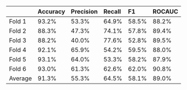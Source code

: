 |         | Accuracy   | Precision   | Recall   | F1    | ROCAUC   |
|:--------|:-----------|:------------|:---------|:------|:---------|
| Fold 1  | 93.2%      | 53.3%       | 64.9%    | 58.5% | 88.2%    |
| Fold 2  | 88.3%      | 47.3%       | 74.1%    | 57.8% | 89.4%    |
| Fold 3  | 88.2%      | 40.0%       | 77.6%    | 52.8% | 89.5%    |
| Fold 4  | 92.1%      | 65.9%       | 54.2%    | 59.5% | 88.0%    |
| Fold 5  | 93.1%      | 64.0%       | 53.3%    | 58.2% | 87.9%    |
| Fold 6  | 93.0%      | 61.3%       | 62.6%    | 62.0% | 90.8%    |
| Average | 91.3%      | 55.3%       | 64.5%    | 58.1% | 89.0%    |